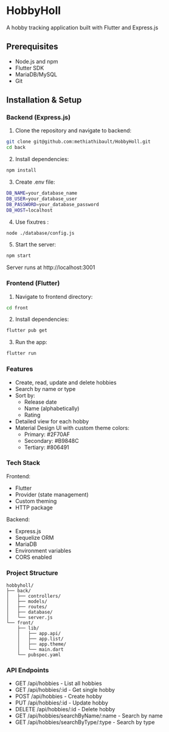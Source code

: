 # HobbyHoll

A hobby tracking application built with Flutter and Express.js

## Prerequisites

- Node.js and npm
- Flutter SDK
- MariaDB/MySQL
- Git

## Installation & Setup

### Backend (Express.js)

1. Clone the repository and navigate to backend:
```bash
git clone git@github.com:methiathibault/HobbyHoll.git
cd back
```

2. Install dependencies:
```bash
npm install
```

3. Create .env file:
```bash
DB_NAME=your_database_name
DB_USER=your_database_user
DB_PASSWORD=your_database_password
DB_HOST=localhost
```

4. Use fixutres :
```bash
node ./database/config.js
```

5. Start the server:
```bash
npm start
```
Server runs at http://localhost:3001

### Frontend (Flutter)

1. Navigate to frontend directory:
```bash
cd front
```

2. Install dependencies:
```bash
flutter pub get
```
3. Run the app:
```bash
flutter run
```
### Features
- Create, read, update and delete hobbies
- Search by name or type
- Sort by:
    - Release date
    - Name (alphabetically)
    - Rating
- Detailed view for each hobby
- Material Design UI with custom theme colors:
    - Primary: #2F70AF
    - Secondary: #B9848C
    - Tertiary: #806491

### Tech Stack
Frontend:
- Flutter
- Provider (state management)
- Custom theming
- HTTP package

Backend:
- Express.js
- Sequelize ORM
- MariaDB
- Environment variables
- CORS enabled

### Project Structure
```
hobbyholl/
├── back/
│   ├── controllers/
│   ├── models/
│   ├── routes/
│   ├── database/
│   └── server.js
└── front/
    ├── lib/
    │   ├── app.api/
    │   ├── app.list/
    │   ├── app.theme/
    │   └── main.dart
    └── pubspec.yaml
```

### API Endpoints
- GET /api/hobbies - List all hobbies
- GET /api/hobbies/:id - Get single hobby
- POST /api/hobbies - Create hobby
- PUT /api/hobbies/:id - Update hobby
- DELETE /api/hobbies/:id - Delete hobby
- GET /api/hobbies/searchByName/:name - Search by name
- GET /api/hobbies/searchByType/:type - Search by type